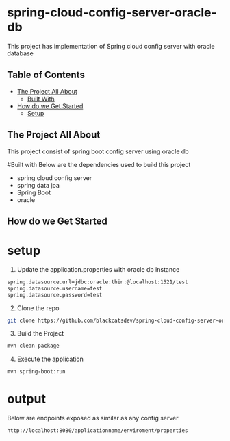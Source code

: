 # spring-cloud-config-server-oracle-db
This project has implementation of Spring cloud config server with oracle database

## Table of Contents

* [The Project All About](#the-project-all-about)
  * [Built With](#built-with)
* [How do we Get Started](#how-do-we-get-started)
  * [Setup](#setup)

## The Project All About

This project consist of spring boot config server using oracle db 

#Built with
Below are the dependencies used to build this project
* spring cloud config server
* spring data jpa
* Spring Boot
* oracle 

## How do we Get Started

# setup

1. Update the application.properties with oracle db instance

``` sh
spring.datasource.url=jdbc:oracle:thin:@localhost:1521/test
spring.datasource.username=test
spring.datasource.password=test
```

2. Clone the repo

``` sh
git clone https://github.com/blackcatsdev/spring-cloud-config-server-oracle-db.git
```

3. Build the Project

```sh
mvn clean package
```

4. Execute the application

```sh
mvn spring-boot:run
```
# output

Below are endpoints exposed as similar as any config server

```
http://localhost:8080/applicationname/enviroment/properties
```
